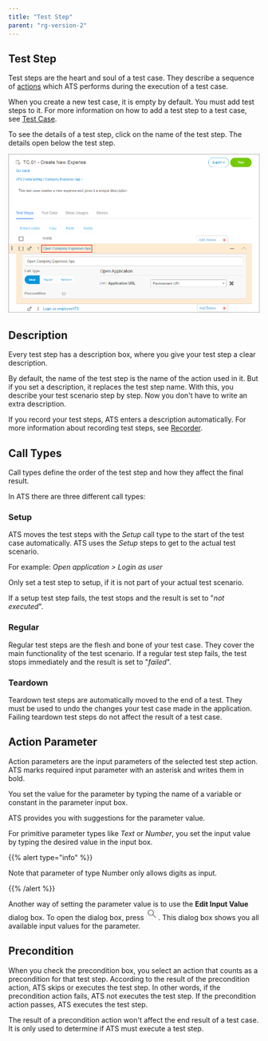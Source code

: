 ```yaml
---
title: "Test Step"
parent: "rg-version-2"
---
```


## Test Step

Test steps are the heart and soul of a test case. They describe a sequence of [actions](action) which ATS performs during the execution of a test case.

When you create a new test case, it is empty by default. You must add test steps to it. For more information on how to add a test step to a test case, see [Test Case](test-case).

To see the details of a test step, click on the name of the test step. The details open below the test step.

![Test step details](attachments/test/expand-test-step.png)

## Description

Every test step has a description box, where you give your test step a clear description.

By default, the name of the test step is the name of the action used in it. But if you set a description, it replaces the test step name. With this, you describe your test scenario step by step. Now you don't have to write an extra description.

If you record your test steps, ATS enters a description automatically. For more information about recording test steps, see [Recorder](recorder).

## Call Types

Call types define the order of the test step and how they affect the final result.

In ATS there are three different call types:

### Setup

ATS moves the test steps with the _Setup_ call type to the start of the test case automatically. ATS uses the _Setup_ steps to get to the actual test scenario.

For example: *Open application > Login as user*

Only set a test step to setup, if it is not part of your actual test scenario.

If a setup test step fails, the test stops and the result is set to "*not executed*".

### Regular

Regular test steps are the flesh and bone of your test case. They cover the main functionality of the test scenario. If a regular test step fails, the test stops immediately and the result is set to "*failed*".

### Teardown

Teardown test steps are automatically moved to the end of a test. They must be used to undo the changes your test case made in the application. Failing teardown test steps do not affect the result of a test case.

## Action Parameter

Action parameters are the input parameters of the selected test step action. ATS marks required input parameter with an asterisk and writes them in bold.

You set the value for the parameter by typing the name of a variable or constant in the parameter input box.

ATS provides you with suggestions for the parameter value.

For primitive parameter types like _Text_ or _Number_, you set the input value by typing the desired value in the input box.

{{% alert type="info" %}}

Note that parameter of type Number only allows digits as input.

{{% /alert %}}

Another way of setting the parameter value is to use the **Edit Input Value** dialog box. To open the dialog box, press ![](attachments/test/input-value-dialog.png). This dialog box shows you all available input values for the parameter.

## Precondition

When you check the precondition box, you select an action that counts as a precondition for that test step.
According to the result of the precondition action, ATS skips or executes the test step. In other words, if the precondition action fails, ATS not executes the test step. If the precondition action passes, ATS executes the test step.

The result of a precondition action won't affect the end result of a test case. It is only used to determine if ATS must execute a test step.
